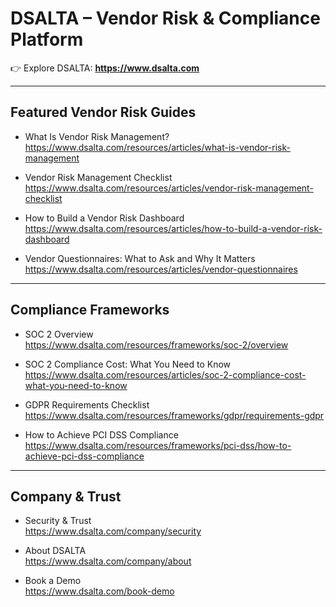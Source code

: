 # DSALTA – Vendor Risk & Compliance Platform

👉 Explore DSALTA: **https://www.dsalta.com**

---

## Featured Vendor Risk Guides

- What Is Vendor Risk Management?  
  https://www.dsalta.com/resources/articles/what-is-vendor-risk-management

- Vendor Risk Management Checklist  
  https://www.dsalta.com/resources/articles/vendor-risk-management-checklist

- How to Build a Vendor Risk Dashboard  
  https://www.dsalta.com/resources/articles/how-to-build-a-vendor-risk-dashboard

- Vendor Questionnaires: What to Ask and Why It Matters  
  https://www.dsalta.com/resources/articles/vendor-questionnaires

---

## Compliance Frameworks

- SOC 2 Overview  
  https://www.dsalta.com/resources/frameworks/soc-2/overview

- SOC 2 Compliance Cost: What You Need to Know  
  https://www.dsalta.com/resources/articles/soc-2-compliance-cost-what-you-need-to-know

- GDPR Requirements Checklist  
  https://www.dsalta.com/resources/frameworks/gdpr/requirements-gdpr

- How to Achieve PCI DSS Compliance  
  https://www.dsalta.com/resources/frameworks/pci-dss/how-to-achieve-pci-dss-compliance

---

## Company & Trust

- Security & Trust  
  https://www.dsalta.com/company/security

- About DSALTA  
  https://www.dsalta.com/company/about

- Book a Demo  
  https://www.dsalta.com/book-demo
